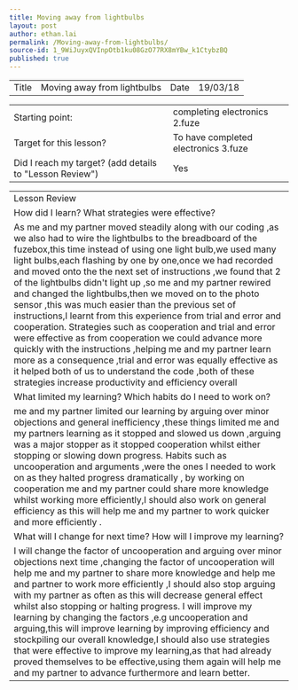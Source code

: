 ```yaml
---
title: Moving away from lightbulbs
layout: post
author: ethan.lai
permalink: /Moving-away-from-lightbulbs/
source-id: 1_9WiJuyxQVInpOtb1ku08GzO77RX8mYBw_k1CtybzBQ
published: true
---
```

<table>
  <tr>
    <td>Title</td>
    <td>Moving away from lightbulbs</td>
    <td>Date</td>
    <td>19/03/18</td>
  </tr>
</table>


<table>
  <tr>
    <td>Starting point:</td>
    <td>completing electronics 2.fuze</td>
  </tr>
  <tr>
    <td>Target for this lesson?</td>
    <td>To have completed electronics 3.fuze</td>
  </tr>
  <tr>
    <td>Did I reach my target? 
(add details to "Lesson Review")</td>
    <td> Yes </td>
  </tr>
</table>


<table>
  <tr>
    <td>Lesson Review</td>
  </tr>
  <tr>
    <td>How did I learn? What strategies were effective? </td>
  </tr>
  <tr>
    <td>As me and my partner moved steadily along with our coding ,as we also had to wire the lightbulbs to the breadboard of the fuzebox,this time instead of using one light bulb,we used many light bulbs,each flashing by one by one,once we had recorded and moved onto the the next set of instructions ,we found that 2 of the lightbulbs didn't light up ,so me and my partner rewired and changed the lightbulbs,then we moved on to the photo sensor ,this was much easier than the previous set of instructions,I learnt from this experience from trial and error and cooperation.
Strategies such as cooperation and trial and error were effective as from cooperation we could advance more quickly with the instructions ,helping me and my partner learn more as a consequence ,trial and error was equally effective as it helped both of us to understand the code ,both of these strategies increase productivity and efficiency overall</td>
  </tr>
  <tr>
    <td>What limited my learning? Which habits do I need to work on? </td>
  </tr>
  <tr>
    <td>me and my partner limited our learning by arguing over minor objections and general inefficiency  ,these things limited me and my partners learning as it stopped and slowed us down ,arguing was a major stopper as it stopped cooperation whilst either stopping or slowing down progress.
Habits such as uncooperation and arguments ,were the ones I needed to work on as  they halted progress dramatically , by working on cooperation me and my partner could share more knowledge whilst working more efficiently,I should also work on general efficiency as this will help me and my partner to work quicker and more efficiently .</td>
  </tr>
  <tr>
    <td>What will I change for next time? How will I improve my learning?</td>
  </tr>
  <tr>
    <td>I will change the factor of uncooperation and arguing over minor objections next time ,changing the factor of uncooperation will help me and my partner to share more knowledge and help me and partner  to work more efficiently ,I should also stop arguing with my partner as often as this will decrease general effect whilst also stopping or halting progress.
I will improve my learning by changing the factors ,e.g uncooperation and arguing,this will improve learning by improving efficiency and stockpiling our overall knowledge,I should also use strategies that were effective to improve my learning,as that had already proved themselves to be effective,using them again will help me and my partner to advance furthermore and learn better.</td>
  </tr>
</table>



